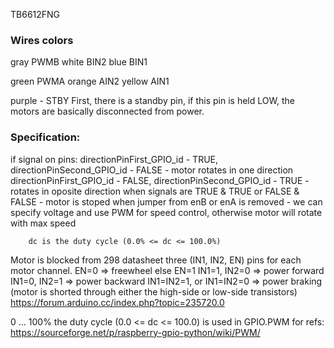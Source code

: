 TB6612FNG

### Wires colors
gray PWMB
white BIN2
blue BIN1

green PWMA
orange AIN2
yellow AIN1

purple - STBY
First, there is a standby pin, if this pin is held LOW, the motors are basically disconnected from power.


### Specification:
if signal on pins:
        directionPinFirst_GPIO_id - TRUE, directionPinSecond_GPIO_id - FALSE - motor rotates in one direction
        directionPinFirst_GPIO_id - FALSE, directionPinSecond_GPIO_id - TRUE - rotates in oposite direction
        when signals are TRUE & TRUE or FALSE & FALSE - motor is stoped
        when jumper from enB or enA is removed - we can specify voltage and use PWM for speed control,
        otherwise motor will rotate with max speed

        dc is the duty cycle (0.0% <= dc <= 100.0%)


Motor is blocked
        from 298 datasheet three (IN1, IN2, EN) pins for each motor channel.
        EN=0 => freewheel
        else EN=1
        IN1=1, IN2=0 => power forward
        IN1=0, IN2=1 => power backward
        IN1=IN2=1, or IN1=IN2=0 => power braking (motor is shorted through either the high-side or low-side transistors)
        https://forum.arduino.cc/index.php?topic=235720.0


0 ... 100%
        the duty cycle (0.0 <= dc <= 100.0) is used in GPIO.PWM
        for refs: https://sourceforge.net/p/raspberry-gpio-python/wiki/PWM/